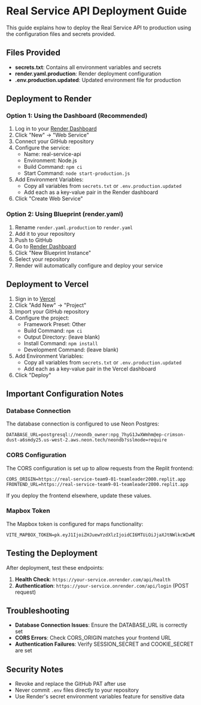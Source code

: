 # Real Service API Deployment Guide

This guide explains how to deploy the Real Service API to production using the configuration files and secrets provided.

## Files Provided

- **secrets.txt**: Contains all environment variables and secrets
- **render.yaml.production**: Render deployment configuration
- **.env.production.updated**: Updated environment file for production

## Deployment to Render

### Option 1: Using the Dashboard (Recommended)

1. Log in to your [Render Dashboard](https://dashboard.render.com)
2. Click "New" → "Web Service"
3. Connect your GitHub repository
4. Configure the service:
   - Name: real-service-api
   - Environment: Node.js
   - Build Command: `npm ci`
   - Start Command: `node start-production.js`
5. Add Environment Variables:
   - Copy all variables from `secrets.txt` or `.env.production.updated`
   - Add each as a key-value pair in the Render dashboard
6. Click "Create Web Service"

### Option 2: Using Blueprint (render.yaml)

1. Rename `render.yaml.production` to `render.yaml`
2. Add it to your repository
3. Push to GitHub
4. Go to [Render Dashboard](https://dashboard.render.com/blueprints)
5. Click "New Blueprint Instance"
6. Select your repository
7. Render will automatically configure and deploy your service

## Deployment to Vercel

1. Sign in to [Vercel](https://vercel.com)
2. Click "Add New" → "Project"
3. Import your GitHub repository
4. Configure the project:
   - Framework Preset: Other
   - Build Command: `npm ci`
   - Output Directory: (leave blank)
   - Install Command: `npm install`
   - Development Command: (leave blank)
5. Add Environment Variables:
   - Copy all variables from `secrets.txt` or `.env.production.updated`
   - Add each as a key-value pair in the Vercel dashboard
6. Click "Deploy"

## Important Configuration Notes

### Database Connection

The database connection is configured to use Neon Postgres:
```
DATABASE_URL=postgresql://neondb_owner:npg_7hyG1JwXWmhm@ep-crimson-dust-a6smdy25.us-west-2.aws.neon.tech/neondb?sslmode=require
```

### CORS Configuration

The CORS configuration is set up to allow requests from the Replit frontend:
```
CORS_ORIGIN=https://real-service-team9-01-teamleader2000.replit.app
FRONTEND_URL=https://real-service-team9-01-teamleader2000.replit.app
```

If you deploy the frontend elsewhere, update these values.

### Mapbox Token

The Mapbox token is configured for maps functionality:
```
VITE_MAPBOX_TOKEN=pk.eyJ1IjoiZHJuewYzdXlzIjoidCI6MTUiOiJjaXJtNWlkcWIwMDB9LnF5bnhSTVBLMFtYWm1IQ18wbmE
```

## Testing the Deployment

After deployment, test these endpoints:

1. **Health Check**: `https://your-service.onrender.com/api/health`
2. **Authentication**: `https://your-service.onrender.com/api/login` (POST request)

## Troubleshooting

- **Database Connection Issues**: Ensure the DATABASE_URL is correctly set
- **CORS Errors**: Check CORS_ORIGIN matches your frontend URL
- **Authentication Failures**: Verify SESSION_SECRET and COOKIE_SECRET are set

## Security Notes

- Revoke and replace the GitHub PAT after use
- Never commit `.env` files directly to your repository
- Use Render's secret environment variables feature for sensitive data